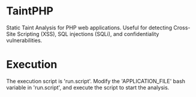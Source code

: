 # TaintPHP
Static Taint Analysis for PHP web applications. Useful for detecting 
Cross-Site Scripting (XSS), SQL injections (SQLi), and confidentiality 
vulnerabilities.

# Execution
The execution script is 'run.script'. Modify the 'APPLICATION_FILE'
bash variable in 'run.script', and execute the script to start the analysis.

